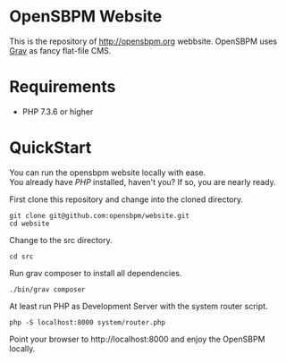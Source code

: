 # OpenSBPM Website
 This is the repository of http://opensbpm.org webbsite. 
OpenSBPM uses [Grav](https://getgrav.org) as fancy flat-file CMS.

# Requirements
* PHP 7.3.6 or higher

# QuickStart
You can run the opensbpm website locally with ease.  
You already have *PHP* installed, haven't you? If so, you are nearly ready.

First clone this repository and change into the cloned directory.
```shell
git clone git@github.com:opensbpm/website.git
cd website
```
Change to the src directory.
```shell
cd src
```
Run grav composer to install all dependencies.
```shell
./bin/grav composer
```
At least run PHP as Development Server with the system router script.
```shell
php -S localhost:8000 system/router.php
```
Point your browser to http://localhost:8000 and enjoy the OpenSBPM locally.
